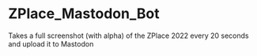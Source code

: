 # ZPlace_Mastodon_Bot
Takes a full screenshot (with alpha) of the ZPlace 2022 every 20 seconds and upload it to Mastodon
